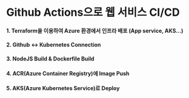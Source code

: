 # Github Actions으로 웹 서비스 CI/CD 

#### 1. Terraform을 이용하여 Azure 환경에서 인프라 배포 (App service, AKS...)
#### 2. Github <-> Kubernetes Connection
#### 3. NodeJS Build & Dockerfile Build
#### 4. ACR(Azure Container Registry)에 Image Push
#### 5. AKS(Azure Kubernetes Service)로 Deploy
